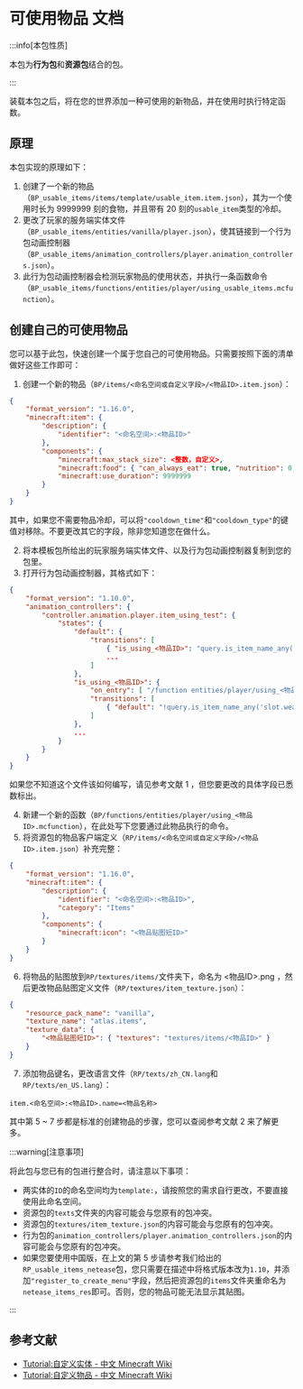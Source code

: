 # 可使用物品 文档

<!-- markdownlint-disable MD029 -->

:::info[本包性质]

本包为**行为包**和**资源包**结合的包。

:::

装载本包之后，将在您的世界添加一种可使用的新物品，并在使用时执行特定函数。

## 原理

本包实现的原理如下：

1. 创建了一个新的物品（`BP_usable_items/items/template/usable_item.item.json`），其为一个使用时长为 9999999 刻的食物，并且带有 20 刻的`usable_item`类型的冷却。
2. 更改了玩家的服务端实体文件（`BP_usable_items/entities/vanilla/player.json`），使其链接到一个行为包动画控制器（`BP_usable_items/animation_controllers/player.animation_controllers.json`）。
3. 此行为包动画控制器会检测玩家物品的使用状态，并执行一条函数命令（`BP_usable_items/functions/entities/player/using_usable_items.mcfunction`）。

## 创建自己的可使用物品

您可以基于此包，快速创建一个属于您自己的可使用物品。只需要按照下面的清单做好这些工作即可：

1. 创建一个新的物品（`BP/items/<命名空间或自定义字段>/<物品ID>.item.json`）：

```json title="BP/items/<命名空间或自定义字段>/<物品ID>.item.json"
{
    "format_version": "1.16.0",
    "minecraft:item": {
        "description": {
            "identifier": "<命名空间>:<物品ID>"
        },
        "components": {
            "minecraft:max_stack_size": <整数，自定义>,
            "minecraft:food": { "can_always_eat": true, "nutrition": 0, "cooldown_time": <整数，冷却时长，单位：游戏刻>, "cooldown_type": "<物品ID>" },
            "minecraft:use_duration": 9999999
        }
    }
}
```

其中，如果您不需要物品冷却，可以将`"cooldown_time"`和`"cooldown_type"`的键值对移除。不要更改其它的字段，除非您知道您在做什么。

2. 将本模板包所给出的玩家服务端实体文件、以及行为包动画控制器复制到您的包里。
3. 打开行为包动画控制器，其格式如下：

```json title="BP/animation_controllers/player.animation_controllers.json"
{
    "format_version": "1.10.0",
    "animation_controllers": {
        "controller.animation.player.item_using_test": {
            "states": {
                "default": {
                    "transitions": [
                        { "is_using_<物品ID>": "query.is_item_name_any('slot.weapon.mainhand', 0, '<命名空间>:<物品ID>') && query.is_using_item" },
                        ...
                    ]
                },
                "is_using_<物品ID>": {
                    "on_entry": [ "/function entities/player/using_<物品ID>" ],
                    "transitions": [
                        { "default": "!query.is_item_name_any('slot.weapon.mainhand', 0, '<命名空间>:<物品ID>') || !query.is_using_item" }
                    ]
                },
                ...
            }
        }
    }
}
```

如果您不知道这个文件该如何编写，请见参考文献 1 ，但您要更改的具体字段已悉数标出。

4. 新建一个新的函数（`BP/functions/entities/player/using_<物品ID>.mcfunction`），在此处写下您要通过此物品执行的命令。
5. 将资源包的物品客户端定义（`RP/items/<命名空间或自定义字段>/<物品ID>.item.json`）补充完整：

```json title="RP/items/<命名空间或自定义字段>/<物品ID>.item.json"
{
    "format_version": "1.16.0",
    "minecraft:item": {
        "description": {
            "identifier": "<命名空间>:<物品ID>",
            "category": "Items"
        },
        "components": {
            "minecraft:icon": "<物品贴图短ID>"
        }
    }
}
```

6. 将物品的贴图放到`RP/textures/items/`文件夹下，命名为 \<物品ID\>.png ，然后更改物品贴图定义文件（`RP/textures/item_texture.json`）：

``` json title="RP/textures/item_texture.json"
{
    "resource_pack_name": "vanilla",
    "texture_name": "atlas.items",
    "texture_data": {
        "<物品贴图短ID>": { "textures": "textures/items/<物品ID>" }
    }
}
```

7. 添加物品键名，更改语言文件（`RP/texts/zh_CN.lang`和`RP/texts/en_US.lang`）：

``` text title="RP/texts/zh_CN.lang 或 RP/texts/en_US.lang"
item.<命名空间>:<物品ID>.name=<物品名称>
```

其中第 5 ~ 7 步都是标准的创建物品的步骤，您可以查阅参考文献 2 来了解更多。

:::warning[注意事项]

将此包与您已有的包进行整合时，请注意以下事项：

- 两实体的`ID`的命名空间均为`template:`，请按照您的需求自行更改，不要直接使用此命名空间。
- 资源包的`texts`文件夹的内容可能会与您原有的包冲突。
- 资源包的`textures/item_texture.json`的内容可能会与您原有的包冲突。
- 行为包的`animation_controllers/player.animation_controllers.json`的内容可能会与您原有的包冲突。
- 如果您要使用中国版，在上文的第 5 步请参考我们给出的`RP_usable_items_netease`包，您只需要在描述中将格式版本改为`1.10`，并添加`"register_to_create_menu"`字段，然后把资源包的`items`文件夹重命名为`netease_items_res`即可。否则，您的物品可能无法显示其贴图。

:::

## 参考文献

- [Tutorial:自定义实体 - 中文 Minecraft Wiki](https://zh.minecraft.wiki/w/Tutorial:自定义实体#实现可使用物品)
- [Tutorial:自定义物品 - 中文 Minecraft Wiki](https://zh.minecraft.wiki/w/Tutorial:自定义物品)
